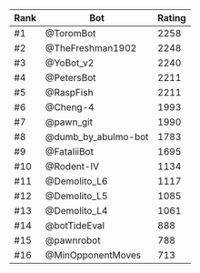 Rank|Bot|Rating
---|---|---
#1|@ToromBot|2258
#2|@TheFreshman1902|2248
#3|@YoBot_v2|2240
#4|@PetersBot|2211
#5|@RaspFish|2211
#6|@Cheng-4|1993
#7|@pawn_git|1990
#8|@dumb_by_abulmo-bot|1783
#9|@FataliiBot|1695
#10|@Rodent-IV|1134
#11|@Demolito_L6|1117
#12|@Demolito_L5|1085
#13|@Demolito_L4|1061
#14|@botTideEval|888
#15|@pawnrobot|788
#16|@MinOpponentMoves|713

